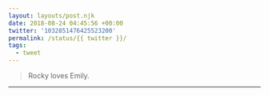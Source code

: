 ```yaml
---
layout: layouts/post.njk
date: 2018-08-24 04:45:56 +00:00
twitter: '1032851476425523200'
permalink: /status/{{ twitter }}/
tags: 
  - tweet
---
```


> Rocky loves Emily.

---
